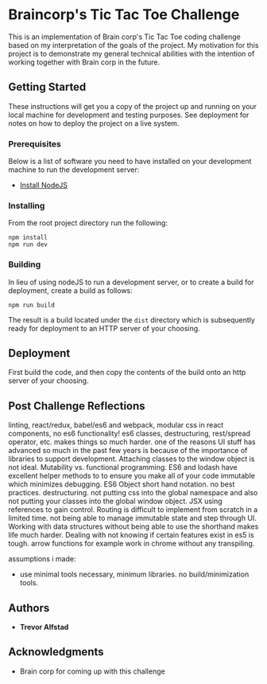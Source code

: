 # Braincorp's Tic Tac Toe Challenge

This is an implementation of Brain corp's Tic Tac Toe coding challenge based on my interpretation of the goals of the project. My motivation for this project is to demonstrate my general technical abilities with the intention of working together with Brain corp in the future.

## Getting Started

These instructions will get you a copy of the project up and running on your local machine for development and testing purposes. See deployment for notes on how to deploy the project on a live system.

### Prerequisites

Below is a list of software you need to have installed on your development machine to run the development server:

* [Install NodeJS](https://nodejs.org/en/download/)

### Installing

From the root project directory run the following:

```
npm install
npm run dev
```

### Building

In lieu of using nodeJS to run a development server, or to create a build for deployment, create a build as follows:

```
npm run build
```

The result is a build located under the `dist` directory which is subsequently ready for deployment to an HTTP server of your choosing.

## Deployment

First build the code, and then copy the contents of the build onto an http server of your choosing.

## Post Challenge Reflections

linting, react/redux, babel/es6 and webpack, modular css in react components, no es6 functionality! es6 classes, destructuring, rest/spread operator, etc. makes things so much harder.
one of the reasons UI stuff has advanced so much in the past few years is because of the importance of libraries to support development. Attaching classes to the window object is not ideal. Mutability vs. functional programming. ES6 and lodash have excellent helper methods to to ensure you make all of your code immutable which minimizes debugging. ES6 Object short hand notation. no best practices. destructuring. not putting css into the global namespace and also not putting your classes into the global window object. JSX using references to gain control. Routing is difficult to implement from scratch in a limited time. not being able to manage immutable state and step through UI. Working with data structures without being able to use the shorthand makes life much harder. Dealing with not knowing if certain features exist in es5 is tough. arrow functions for example work in chrome without any transpiling.

assumptions i made:
- use minimal tools necessary, minimum libraries. no build/minimization tools.

## Authors

* **Trevor Alfstad**

## Acknowledgments

* Brain corp for coming up with this challenge
